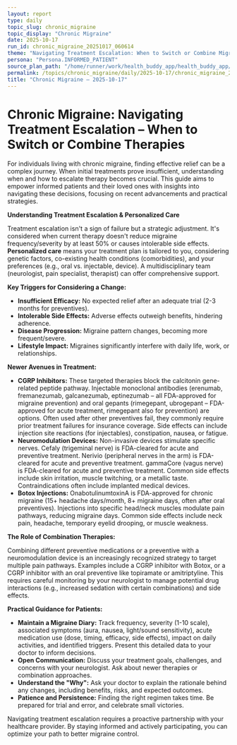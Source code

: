 ```yaml
---
layout: report
type: daily
topic_slug: chronic_migraine
topic_display: "Chronic Migraine"
date: 2025-10-17
run_id: chronic_migraine_20251017_060614
theme: "Navigating Treatment Escalation: When to Switch or Combine Migraine Therapies"
persona: "Persona.INFORMED_PATIENT"
source_plan_path: "/home/runner/work/health_buddy_app/health_buddy_app/.results/chronic_migraine/weekly_plan/2025-10-13/plan.json"
permalink: /topics/chronic_migraine/daily/2025-10-17/chronic_migraine_20251017_060614/
title: "Chronic Migraine — 2025-10-17"
---
```


# Chronic Migraine: Navigating Treatment Escalation – When to Switch or Combine Therapies

For individuals living with chronic migraine, finding effective relief can be a complex journey. When initial treatments prove insufficient, understanding when and how to escalate therapy becomes crucial. This guide aims to empower informed patients and their loved ones with insights into navigating these decisions, focusing on recent advancements and practical strategies.

**Understanding Treatment Escalation & Personalized Care**

Treatment escalation isn't a sign of failure but a strategic adjustment. It's considered when current therapy doesn't reduce migraine frequency/severity by at least 50% or causes intolerable side effects. **Personalized care** means your treatment plan is tailored to you, considering genetic factors, co-existing health conditions (comorbidities), and your preferences (e.g., oral vs. injectable, device). A multidisciplinary team (neurologist, pain specialist, therapist) can offer comprehensive support.

**Key Triggers for Considering a Change:**

*   **Insufficient Efficacy:** No expected relief after an adequate trial (2-3 months for preventives).
*   **Intolerable Side Effects:** Adverse effects outweigh benefits, hindering adherence.
*   **Disease Progression:** Migraine pattern changes, becoming more frequent/severe.
*   **Lifestyle Impact:** Migraines significantly interfere with daily life, work, or relationships.

**Newer Avenues in Treatment:**

*   **CGRP Inhibitors:** These targeted therapies block the calcitonin gene-related peptide pathway. Injectable monoclonal antibodies (erenumab, fremanezumab, galcanezumab, eptinezumab – all FDA-approved for migraine prevention) and oral gepants (rimegepant, ubrogepant – FDA-approved for acute treatment, rimegepant also for prevention) are options. Often used after other preventives fail, they commonly require prior treatment failures for insurance coverage. Side effects can include injection site reactions (for injectables), constipation, nausea, or fatigue.
*   **Neuromodulation Devices:** Non-invasive devices stimulate specific nerves. Cefaly (trigeminal nerve) is FDA-cleared for acute and preventive treatment. Nerivio (peripheral nerves in the arm) is FDA-cleared for acute and preventive treatment. gammaCore (vagus nerve) is FDA-cleared for acute and preventive treatment. Common side effects include skin irritation, muscle twitching, or a metallic taste. Contraindications often include implanted medical devices.
*   **Botox Injections:** OnabotulinumtoxinA is FDA-approved for chronic migraine (15+ headache days/month, 8+ migraine days, often after oral preventives). Injections into specific head/neck muscles modulate pain pathways, reducing migraine days. Common side effects include neck pain, headache, temporary eyelid drooping, or muscle weakness.

**The Role of Combination Therapies:**

Combining different preventive medications or a preventive with a neuromodulation device is an increasingly recognized strategy to target multiple pain pathways. Examples include a CGRP inhibitor with Botox, or a CGRP inhibitor with an oral preventive like topiramate or amitriptyline. This requires careful monitoring by your neurologist to manage potential drug interactions (e.g., increased sedation with certain combinations) and side effects.

**Practical Guidance for Patients:**

*   **Maintain a Migraine Diary:** Track frequency, severity (1-10 scale), associated symptoms (aura, nausea, light/sound sensitivity), acute medication use (dose, timing, efficacy, side effects), impact on daily activities, and identified triggers. Present this detailed data to your doctor to inform decisions.
*   **Open Communication:** Discuss your treatment goals, challenges, and concerns with your neurologist. Ask about newer therapies or combination approaches.
*   **Understand the "Why":** Ask your doctor to explain the rationale behind any changes, including benefits, risks, and expected outcomes.
*   **Patience and Persistence:** Finding the right regimen takes time. Be prepared for trial and error, and celebrate small victories.

Navigating treatment escalation requires a proactive partnership with your healthcare provider. By staying informed and actively participating, you can optimize your path to better migraine control.

